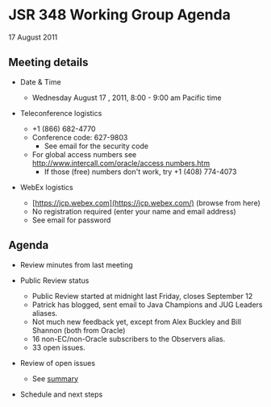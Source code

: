 # JSR 348 Working Group Agenda  
17 August 2011

## Meeting details

*   Date & Time
    *   Wednesday August 17 , 2011, 8:00 - 9:00 am Pacific time  

*   Teleconference logistics
    *   +1 (866) 682-4770
    *   Conference code: 627-9803
        *   See email for the security code
    *   For global access numbers see [http://www.intercall.com/oracle/access numbers.htm](http://www.intercall.com/oracle/access_numbers.htm)
        *   If those (free) numbers don't work, try +1 (408) 774-4073
*   WebEx logistics
    *   [https://jcp.webex.com](https://jcp.webex.com/) (browse from here)
    *   No registration required (enter your name and email address)
    *   See email for password

## **Agenda**

*   Review minutes from last meeting
*   Public Review status
    *   Public Review started at midnight last Friday, closes September 12
    *   Patrick has blogged, sent email to Java Champions and JUG Leaders aliases.
    *   Not much new feedback yet, except from Alex Buckley and Bill Shannon (both from Oracle)
    *   16 non-EC/non-Oracle subscribers to the Observers alias.
    *   33 open issues.  

*   Review of open issues
    *   See [summary](https://github.com/apastsya/files/jsr348/Meeting%20Materials/OpenIssues-2011-08-17.md)  

*   Schedule and next steps